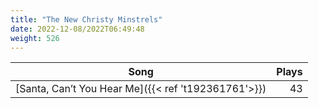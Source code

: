 ```yaml
---
title: "The New Christy Minstrels"
date: 2022-12-08/2022T06:49:48
weight: 526
---
```




 Song | Plays 
----- | -----:
[Santa, Can’t You Hear Me]({{< ref 't192361761'>}}) | 43
